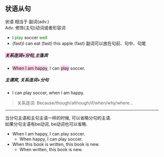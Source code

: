 ## 状语从句

状语 相当于 副词(adv.)<BR>
Adv. 修饰(主句)动词或者形容词<BR>

- I <font color=green>play</font> soccer <font color=green>well</font>
- (fast)I can eat (fast) this apple (fast) 副词可以放在句前、句中、句尾

##### <span style="background-color:#ffcce5">关系连词+分句,<span style="background-color:white">主</span>谓<span style="background-color:white">宾</span></span>

- <span style="background-color:#ffcce5">When I am happy</span>, I can <span style="background-color:#ffcce5">play</span> soccer.

##### 主谓宾, 关系连词+分句

- I can play soccer, when I am happy.

> 关系连词: Because/though/although/if/when/why/where...

---

当分句主语和主句主语一样的时候, 可以省略分句的主语.<BR>
如果分句主语有be动词, be动词也可以省略.

- When I am happy, I can play soccer.
  - When happy, I can play soccer.
- When this book is written, this book is new.
  - When written, this book is new.
